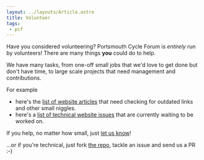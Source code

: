 ```yaml
---
layout: ../layouts/Article.astro
title: Volunteer
tags: 
 - pcf
---
```


Have you considered volunteering?  Portsmouth Cycle Forum is *entirely* run by volunteers!  There are many things **you** could do to help.

We have many tasks, from one-off small jobs that we'd love to get done but don't have time, to large scale projects that need management and contributions.

For example
 * here's the [list of website articles](/todos) that need checking for outdated links and other small niggles.
 * here's a [list of technical website issues](https://github.com/pompeybug/website/issues) that are currently waiting to be worked on.
 
If you help, no matter how small, just [let us know](/contact)!

...or if you're technical, just fork [the repo](https://github.com/pompeybug/website), tackle an issue and send us a PR :-)
